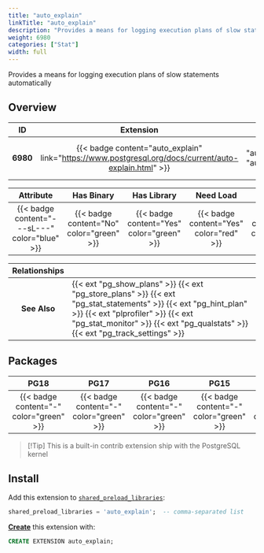 ```yaml
---
title: "auto_explain"
linkTitle: "auto_explain"
description: "Provides a means for logging execution plans of slow statements automatically"
weight: 6980
categories: ["Stat"]
width: full
---
```


Provides a means for logging execution plans of slow statements automatically

## Overview

|    ID    | Extension |  Package   | Version |        Category        |           License            |       Language       |
|:--------:|:---------:|:----------:|:-------:|:----------------------:|:----------------------------:|:--------------------:|
| **6980** | {{< badge content="auto_explain" link="https://www.postgresql.org/docs/current/auto-explain.html" >}} | {{< ext "auto_explain" "auto_explain" >}} | `-` | {{< category "STAT" >}} | {{< license "PostgreSQL" >}} | {{< language "C" >}} |


|  Attribute | Has Binary | Has Library | Need Load | Has DDL | Relocatable | Trusted |
|:----------:|:----------:|:-----------:|:---------:|:-------:|:-----------:|:-------:|
| {{< badge content="---sL---" color="blue" >}} | {{< badge content="No" color="green" >}} | {{< badge content="Yes" color="green" >}} | {{< badge content="Yes" color="red" >}} | {{< badge content="No" color="green" >}} | {{< badge content="no" color="red" >}} | {{< badge content="no" color="red" >}} |


| **Relationships** |   |
|:-----------------:|:----|
|   **See Also**    | {{< ext "pg_show_plans" >}} {{< ext "pg_store_plans" >}} {{< ext "pg_stat_statements" >}} {{< ext "pg_hint_plan" >}} {{< ext "plprofiler" >}} {{< ext "pg_stat_monitor" >}} {{< ext "pg_qualstats" >}} {{< ext "pg_track_settings" >}} |


## Packages

| **PG18** | **PG17** | **PG16** | **PG15** | **PG14** |
|:--------:|:--------:|:--------:|:--------:|:--------:|
| {{< badge content="-" color="green" >}} | {{< badge content="-" color="green" >}} | {{< badge content="-" color="green" >}} | {{< badge content="-" color="green" >}} | {{< badge content="-" color="green" >}} |

> [!Tip] This is a built-in contrib extension ship with the PostgreSQL kernel


## Install

Add this extension to [`shared_preload_libraries`](https://www.postgresql.org/docs/current/runtime-config-client.html#GUC-SHARED-PRELOAD-LIBRARIES):

```sql
shared_preload_libraries = 'auto_explain';  -- comma-separated list
```


[**Create**](https://ext.pgsty.com/usage/create) this extension with:

```sql
CREATE EXTENSION auto_explain;
```
